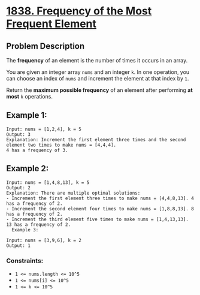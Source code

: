 # [1838. Frequency of the Most Frequent Element](https://leetcode.com/problems/frequency-of-the-most-frequent-element/description)

## Problem Description

The **frequency** of an element is the number of times it occurs in an array.

You are given an integer array `nums` and an integer `k`. In one operation, you can choose an index of `nums` and increment the element at that index by `1`.

Return the **maximum possible frequency** of an element after performing **at most** `k` operations.



## Example 1:
```
Input: nums = [1,2,4], k = 5
Output: 3
Explanation: Increment the first element three times and the second element two times to make nums = [4,4,4].
4 has a frequency of 3.
```
## Example 2:
```
Input: nums = [1,4,8,13], k = 5
Output: 2
Explanation: There are multiple optimal solutions:
- Increment the first element three times to make nums = [4,4,8,13]. 4 has a frequency of 2.
- Increment the second element four times to make nums = [1,8,8,13]. 8 has a frequency of 2.
- Increment the third element five times to make nums = [1,4,13,13]. 13 has a frequency of 2.
  Example 3:

Input: nums = [3,9,6], k = 2
Output: 1
```

### Constraints:

* `1 <= nums.length <= 10^5`
* `1 <= nums[i] <= 10^5`
* `1 <= k <= 10^5`